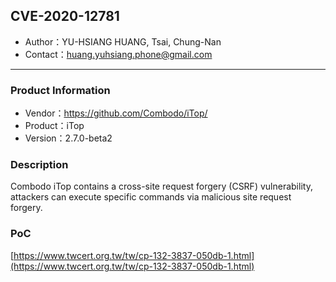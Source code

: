 ## CVE-2020-12781

- Author：YU-HSIANG HUANG, Tsai, Chung-Nan
- Contact：huang.yuhsiang.phone@gmail.com

---

### Product Information

- Vendor：https://github.com/Combodo/iTop/
- Product：iTop
- Version：2.7.0-beta2

### Description

Combodo iTop contains a cross-site request forgery (CSRF) vulnerability, attackers can execute specific commands via malicious site request forgery.

### PoC

[https://www.twcert.org.tw/tw/cp-132-3837-050db-1.html](https://www.twcert.org.tw/tw/cp-132-3837-050db-1.html)